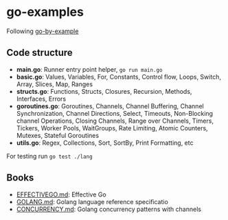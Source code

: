 # go-examples

Following [go-by-example](https://gobyexample.com)

## Code structure

- **main.go**: Runner entry point helper, ```go run main.go```
- **basic.go**: Values, Variables, For, Constants, Control flow, Loops, Switch, Array, Slices, Map, Ranges
- **structs.go**: Functions, Structs, Closures, Recursion, Methods, Interfaces, Errors
- **goroutines.go**:  Goroutines, Channels, Channel Buffering, Channel Synchronization, Channel Directions, Select, Timeouts, Non-Blocking channel Operations, Closing Channels, Range over Channels, Timers, Tickers, Worker Pools, WaitGroups, Rate Limiting, Atomic Counters, Mutexes, Stateful Goroutines
- **utils.go**: Regex, Collections, Sort, SortBy, Print Formatting, etc

For testing run ```go test ./lang```

## Books

- [EFFECTIVEGO.md](): Effective Go
- [GOLANG.md](): Golang language reference specificatio
- [CONCURRENCY.md](): Golang concurrency patterns with channels